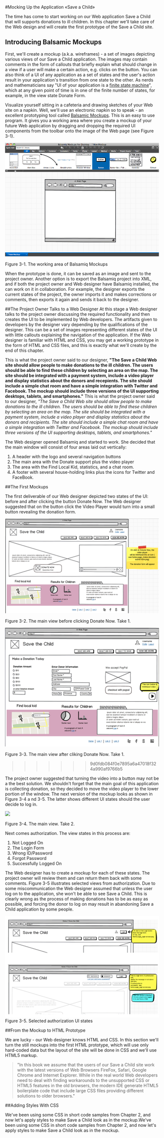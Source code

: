 #Mocking Up the Application «Save a Child» 

The time has come to start working on our Web application Save a Child that will supports donations to ill children. In this chapter we'll take care of the Web design and will create the first prototype of the Save a Child site. 

## Introducing Balsamic Mockups

First, we'll create a mockup (a.k.a. wireframes) - a set of images depicting various views of our Save a Child application. The images may contain comments in the form of callouts that briefly explain what should change in a view if a user will make a certain action, e.g. clicks on the button. You can also think of a UI of any application as a set of states and the user's action result in your application's transition from one state to the other. As nerds and mathematicians say "UI of your application is a  [finite state machine](http://en.wikipedia.org/wiki/State_machine)", which at any given point of time is in one of the finite number of states, for example, in the view state Donate Form. 

Visualize yourself sitting in a cafeteria and drawing sketches of your Web site on a napkin. Well, we'll use an electronic napkin so to speak - an excellent prototyping tool called [Balsamic Mockups](http://balsamiq.com "Balsamic"). This is an easy to use program. It gives you a working area where you create a mockup of your future Web application by dragging and dropping the required UI components from the toolbar onto the image of the Web page (see Figure 3-1). 

![](fig_03_01.jpg)

Figure 3-1. The working area of Balsamiq Mockups

When the prototype is done, it can be saved as an image and sent to the project owner. Another option is to export the Balsamiq project into XML, and if both the project owner and Web designer have Balsamiq installed, the can work on it in collaboration. For example, the designer exports the current states of the project, the owner imports it and makes corrections or comments, then exports it again and sends it back to the designer. 


##The Project Owner Talks to a Web Designer
At this stage a Web designer talks to the project owner discussing the required functionality and then creates the UI to be implemented by Web developers. The artifacts given to developers by the designer vary depending by the qualifications of the designer. This can be a set of images representing different states of the UI with little callouts explaining the navigation of the application. If the Web designer is familiar with HTML and CSS, you may get a working prototype in the form of HTML and CSS files, and this is exactly what we'll create by the end of this chapter. 

This is what the project owner said to our designer, **"The Save a Child Web site should allow people to make donations to the ill children. The users should be able to find these children by selecting an area on the map. The site should be integrated with a payment system, include a video player and display statistics about the donors and recepients. The site should include a simple chat room and have a simple integration with Twitter and Facebook. The mockup should include three versions of the UI supporting  desktops, tablets, and smartphones."**
This is what the project owner said to our designer, *"The Save a Child Web site should allow people to make donations to the ill children. The users should be able to find these children by selecting an area on the map. The site should be integrated with a payment system, include a video player and display statistics about the donors and recipients. The site should include a simple chat room and have a simple integration with Twitter and Facebook. The mockup should include three versions of the UI supporting  desktops, tablets, and smartphones."*

The Web designer opened Balsamiq and started to work. She decided that the main window will consist of four areas laid out vertically:
1. A header with the logo and several navigation buttons
2. The main area with the Donate support plus the video player
3. The area with the Find Local Kid, statistics, and a chat room.
4. A footer with several house-holding links plus the icons for Twitter and FaceBook.


##The First Mockups

The first deliverable of our Web designer depicted two states of the UI: before and after clicking the button Donate Now. The Web designer suggested that on the button click the Video Player would turn into a small button revealing the donation form. 

![](fig_03_02.png)

Figure 3-2. The main view before clicking Donate Now. Take 1.


![](fig_03_03.png)

Figure 3-3. The main view after cliking Donate Now. Take 1.
>>>>>>> 9d0fdb084f0e7895a6a47018f324a990af9766b5

The project owner suggested that turning the video into a button may not be a the best solution. We shouldn't forget that the main goal of this application is collecting donation, so they decided to move the video player to the lower portion of the window. The next version of the mockup looks as shown in Figure 3-4 a nd 3-5. The latter shows different UI states should the user decide to log in.

![](fig_03_04.png)

Figure 3-4. The main view. Take 2.

Next comes authorization. The view states in this process are: 
1. Not Logged On
2. The Login Form
3. Wrong ID/Password
4. Forgot Password
5. Successfully Logged On

The Web designer has to create a mockup for each of these states. The project owner will review them and can return them back with some comments. Figure 3-5 illustrates selected views from authorization. Due to some miscommunication the Web designer assumed that unless the user log on to the application, she won't be able to see Save a Child. This is clearly wrong as the process of making donations has to be as easy as possible, and forcing the donor to log on may result in abandoning Save a Child application by some people.


![](fig_03_05.png)
Figure 3-5. Selected authorization UI states

##From the Mockup to HTML Prototype

We are lucky - our Web designer knows HTML and CSS. In this section we'll turn the still mockups into the  first HTML prototype, which will use only hard-coded data but the layout of the site will be done in CSS and we'll use HTML5 markup.  

>"In this book we assume that the users of our Save a Child site work with the latest versions of Web Browsers FireFox, Safari, Google Chrome and Internet Explorer. While in the real world Web developers need to deal with finding workarounds to the unsupported CSS or HTML5 features in the old browsers, the modern IDE generate HTML5 boilerplate code that include large CSS files providing different solutions to older browsers."


##Adding Styles With CSS

We've been using some CSS in short code samples from Chapter 2, and now let's apply styles to make Save a Child look as in the mockup.We've been using some CSS in short code samples from Chapter 2, and now let's apply styles to make Save a Child look as in the mockup.
